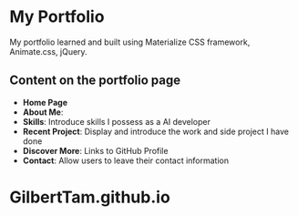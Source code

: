 # My Portfolio
My portfolio learned and built using Materialize CSS framework, Animate.css, jQuery.

## Content on the portfolio page
- **Home Page**
- **About Me**:
- **Skills**: Introduce skills I possess as a AI developer
- **Recent Project**: Display and introduce the work and side project I have done
- **Discover More**: Links to GitHub Profile
- **Contact**: Allow users to leave their contact information

# GilbertTam.github.io
